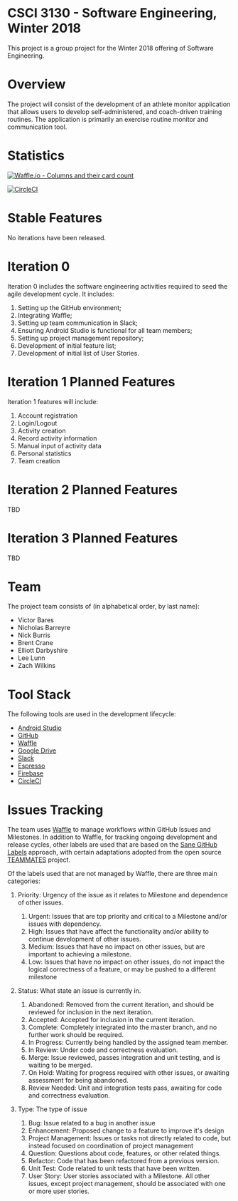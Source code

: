 # CSCI 3130 - Software Engineering, Winter 2018
This project is a group project for the Winter 2018 offering of Software Engineering.

# Overview

The project will consist of the development of an athlete monitor application that allows users to develop self-administered, and coach-driven training routines.  The application is primarily an exercise routine monitor and communication tool.

# Statistics

[![Waffle.io - Columns and their card count](https://badge.waffle.io/NicholasBarreyre/SEProject.svg?columns=To%20Do,In%20Progress,Ready%20For%20Review,Done)](https://waffle.io/NicholasBarreyre/SEProject)

[![CircleCI](https://circleci.com/gh/NicholasBarreyre/SEProject/tree/master.svg?style=shield&circle-token=:circle-token)](https://circleci.com/gh/NicholasBarreyre/SEProject/tree/master)

# Stable Features

No iterations have been released.

# Iteration 0

Iteration 0 includes the software engineering activities required to seed the agile development cycle.  It includes:

1. Setting up the GitHub environment;
1. Integrating Waffle;
1. Setting up team communication in Slack;
1. Ensuring Android Studio is functional for all team members;
1. Setting up project management repository; 
1. Development of initial feature list;
1. Development of initial list of User Stories.

# Iteration 1 Planned Features

Iteration 1 features will include:

1. Account registration
1. Login/Logout 
1. Activity creation
1. Record activity information
1. Manual input of activity data
1. Personal statistics
1. Team creation

# Iteration 2 Planned Features

TBD

# Iteration 3 Planned Features

TBD

# Team
The project team consists of (in alphabetical order, by last name):

* Victor Bares
* Nicholas Barreyre
* Nick Burris
* Brent Crane
* Elliott Darbyshire
* Lee Lunn
* Zach Wilkins

# Tool Stack
The following tools are used in the development lifecycle:

* [Android Studio](https://developer.android.com/studio/index.html)
* [GitHub](https://github.com/)
* [Waffle](https://github.com/waffleio/waffle.io)
* [Google Drive](https://www.google.com/drive/)
* [Slack](https://slack.com/)
* [Espresso](https://developer.android.com/training/testing/espresso/index.html)
* [Firebase](https://firebase.google.com/)
* [CircleCI](https://circleci.com/)

# Issues Tracking

The team uses [Waffle](https://waffle.io/NicholasBarreyre/SEProject) to manage workflows within GitHub Issues and Milestones.  In addition to Waffle, for tracking ongoing development and release cycles, other labels are used that are based on the [Sane GitHub Labels](https://medium.com/@dave_lunny/sane-github-labels-c5d2e6004b63) approach, with certain adaptations adopted from the open source [TEAMMATES](https://github.com/TEAMMATES/teammates) project.

Of the labels used that are not managed by Waffle, there are three main categories:

1. Priority: Urgency of the issue as it relates to Milestone and dependence of other issues. 
   1. Urgent: Issues that are top priority and critical to a Milestone and/or issues with dependency.
   1. High: Issues that have affect the functionality and/or ability to continue development of other issues.
   1. Medium: Issues that have no impact on other issues, but are important to achieving a milestone.
   1. Low: Issues that have no impact on other issues, do not impact the logical correctness of a feature, or may be pushed to a different milestone

1. Status: What state an issue is currently in.
   1. Abandoned: Removed from the current iteration, and should be reviewed for inclusion in the next iteration.
   1. Accepted: Accepted for inclusion in the current iteration.
   1. Complete: Completely integrated into the master branch, and no further work should be required.
   1. In Progress: Currently being handled by the assigned team member.
   1. In Review: Under code and correctness evaluation.
   1. Merge: Issue reviewed, passes integration and unit testing, and is waiting to be merged.
   1. On Hold: Waiting for progress required with other issues, or awaiting assessment for being abandoned.
   1. Review Needed: Unit and integration tests pass, awaiting for code and correctness evaluation.

1. Type: The type of issue
   1. Bug: Issue related to a bug in another issue
   1. Enhancement: Proposed change to a feature to improve it's design
   1. Project Management: Issues or tasks not directly related to code, but instead focused on coordination of project management
   1. Question: Questions about code, features, or other related things.
   1. Refactor: Code that has been refactored from a previous version.
   1. Unit Test: Code related to unit tests that have been written.
   1. User Story: User stories associated with a Milestone.  All other issues, except project management, should be associated with one or more user stories.
